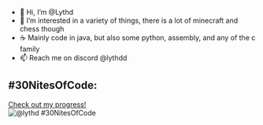 - 👋 Hi, I’m @Lythd
- 👀 I’m interested in a variety of things, there is a lot of minecraft and chess though
- ☕ Mainly code in java, but also some python, assembly, and any of the c family
- 📫 Reach me on discord @lythdd

<!---
comment woahhhh
--->
## #30NitesOfCode:
  [Check out my progress!](https://www.codedex.io/@lythd/30-nites-of-code)  
  ![@lythd #30NitesOfCode](https://www.codedex.io/api/petStatus?user=lythd)
